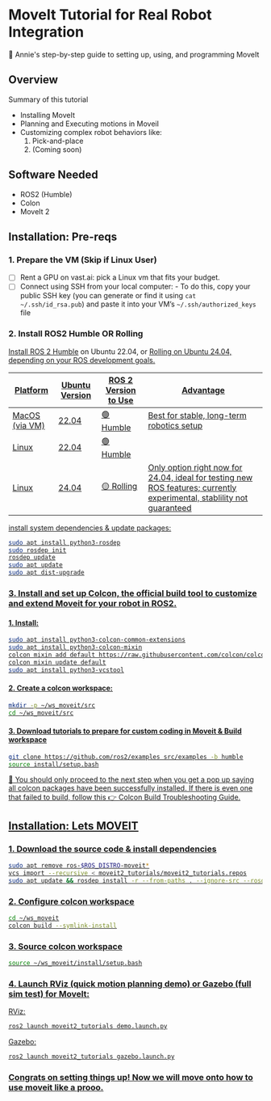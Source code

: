 # MoveIt Tutorial for Real Robot Integration

🚀 Annie's step-by-step guide to setting up, using, and programming MoveIt


## Overview

Summary of this tutorial
- Installing MoveIt
- Planning and Executing motions in MoveiI
- Customizing complex robot behaviors like:
  1. Pick-and-place
  2. (Coming soon)

## Software Needed

- ROS2 (Humble)
- Colon
- MoveIt 2

## Installation: Pre-reqs

### 1. Prepare the VM (Skip if Linux User)
- [ ] Rent a GPU on vast.ai: pick a Linux vm that fits your budget.
- [ ] Connect using SSH from your local computer: 
      - To do this, copy your public SSH key (you can generate or find it using `cat ~/.ssh/id_rsa.pub`) and paste it into your VM’s `~/.ssh/authorized_keys` file

### 2. Install ROS2 Humble OR Rolling
<u> [Install ROS 2 Humble](https://docs.ros.org/en/humble/Installation/Ubuntu-Install-Debs.html)</u> on Ubuntu 22.04, or <u>[Rolling](https://docs.ros.org/en/rolling/Installation/Ubuntu-Install-Debs.html)<u> on Ubuntu 24.04, depending on your ROS development goals.

| Platform       | Ubuntu Version | ROS 2 Version to Use     | Advantage                          |
|----------------|----------------|---------------------------|--------------------------------|
| MacOS (via VM) | 22.04           | 🟢 Humble   | Best for stable, long-term robotics setup     |
| Linux    | 22.04           | 🟢 Humble    |                     |
| Linux    | 24.04           | 🟡 Rolling   | Only option right now for 24.04, ideal for testing new ROS features; currently experimental, stablility not guaranteed |

install system dependencies & update packages:
```bash
sudo apt install python3-rosdep
sudo rosdep init
rosdep update
sudo apt update
sudo apt dist-upgrade
```

### 3. Install and set up Colcon, the official build tool to customize and extend Moveit for your robot in ROS2.

#### 1. Install: 
```bash
sudo apt install python3-colcon-common-extensions
sudo apt install python3-colcon-mixin
colcon mixin add default https://raw.githubusercontent.com/colcon/colcon-mixin-repository/master/index.yaml
colcon mixin update default
sudo apt install python3-vcstool
```

#### 2. Create a colcon workspace:
```bash
mkdir -p ~/ws_moveit/src
cd ~/ws_moveit/src
```

#### 3. Download tutorials to prepare for custom coding in Moveit & Build workspace
```bash
git clone https://github.com/ros2/examples src/examples -b humble
source install/setup.bash
```

🛑 You should only proceed to the next step when you get a pop up saying all colcon packages have been successfully installed. If there is even one that failed to build, follow this 👉 [Colcon Build Troubleshooting Guide](./Troubleshooting_colcon_build.md).

## Installation: Lets MOVEIT 
### 1. Download the source code & install dependencies
```bash
sudo apt remove ros-$ROS_DISTRO-moveit*
vcs import --recursive < moveit2_tutorials/moveit2_tutorials.repos
sudo apt update && rosdep install -r --from-paths . --ignore-src --rosdistro $ROS_DISTRO -y
```
### 2. Configure colcon workspace
```bash
cd ~/ws_moveit
colcon build --symlink-install
```
### 3. Source colcon workspace
```bash
source ~/ws_moveit/install/setup.bash
```
### 4. Launch RViz (quick motion planning demo) or Gazebo (full sim test) for MoveIt:
RViz: 
```bash
ros2 launch moveit2_tutorials demo.launch.py
```
Gazebo: 
```bash
ros2 launch moveit2_tutorials gazebo.launch.py
```
### Congrats on setting things up! Now we will move onto how to use moveit like a prooo.
